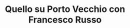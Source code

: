 ---
id: 3
title: "Quello su Porto Vecchio con Francesco Russo"
description: "Il Porto Vecchio di Trieste: una zona di costa enorme che parte dalla stazione centrale e arriva fino a Barcola. Per decenni rimasta chiusa e inutilizzata, quasi tenuta nascosta al resto della città. Dal 2014 il Comune ne è il legittimo proprietario grazie a un legge promossa dall'allora senatore Francesco Russo. Ed è proprio con Francesco Russo che ripercorriamo il passato ma soprattutto quello che potrebbe essere il futuro di Porto Vecchio."
url: "https://anchor.fm/s/1011a8694/podcast/play/100890714/https%3A%2F%2Fd3ctxlq1ktw2nl.cloudfront.net%2Fstaging%2F2025-3-5%2F803db5e1-48b2-0069-3238-80cc59a7a5ce.mp3" 
image: "https://d3t3ozftmdmh3i.cloudfront.net/staging/podcast_uploaded_episode/43034829/43034829-1743893575884-59f20cdd5d89e.jpg"
published: "2025-04-06T07:00:00.000Z"
---